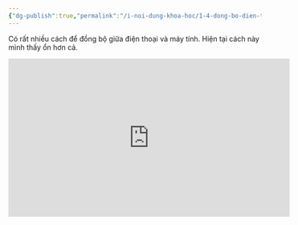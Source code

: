 ```yaml
---
{"dg-publish":true,"permalink":"/i-noi-dung-khoa-hoc/1-4-dong-bo-dien-thoai-va-may-tinh-bang-remotely-save-plugin/","dgPassFrontmatter":true,"noteIcon":"1"}
---
```


Có rất nhiều cách để đồng bộ giữa điện thoại và máy tính.
Hiện tại cách  này mình thấy ổn hơn cả.
<iframe width="560" height="315" src="https://www.youtube.com/embed/2KUde2flhag?si=ruZIOy71th8wcbV0" title="YouTube video player" frameborder="0" allow="accelerometer; autoplay; clipboard-write; encrypted-media; gyroscope; picture-in-picture; web-share" allowfullscreen></iframe>